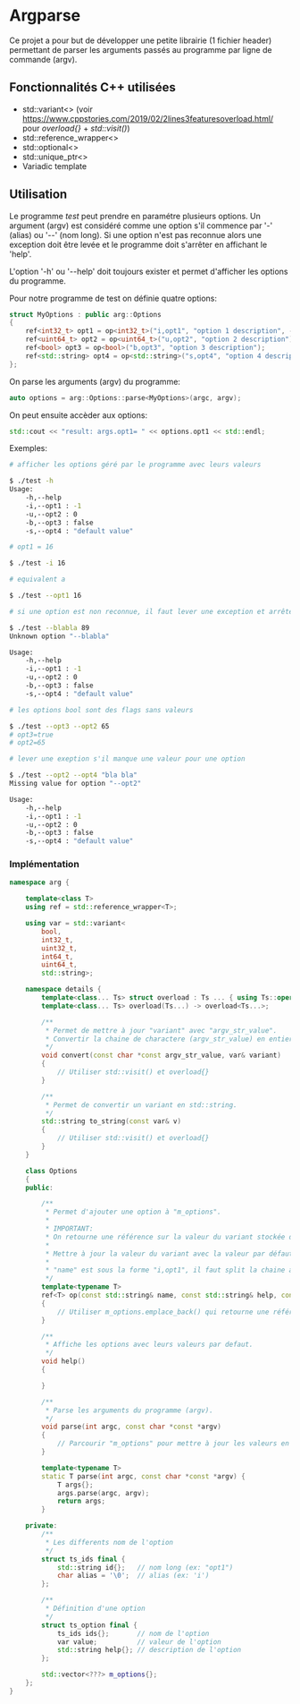 # Argparse

Ce projet a pour but de développer une petite librairie (1 fichier header) permettant de parser les arguments passés au programme par ligne de commande (argv).

## Fonctionnalités C++ utilisées

- std::variant<> (voir https://www.cppstories.com/2019/02/2lines3featuresoverload.html/ pour *overload{}* + *std::visit()*)
- std::reference_wrapper<>
- std::optional<>
- std::unique_ptr<>
- Variadic template

## Utilisation

Le programme *test* peut prendre en paramétre plusieurs options. Un argument (argv) est considéré comme une option s'il commence par '-' (alias) ou '--' (nom long). Si une option n'est pas reconnue alors une exception doit être levée et le programme doit s'arrêter en affichant le 'help'.

L'option '-h' ou '--help' doit toujours exister et permet d'afficher les options du programme.

Pour notre programme de test on définie quatre options:

```c++
struct MyOptions : public arg::Options
{
    ref<int32_t> opt1 = op<int32_t>("i,opt1", "option 1 description", -1);                          // default value -1
    ref<uint64_t> opt2 = op<uint64_t>("u,opt2", "option 2 description");                            // no default value, default constructed
    ref<bool> opt3 = op<bool>("b,opt3", "option 3 description");                                    // default false
    ref<std::string> opt4 = op<std::string>("s,opt4", "option 4 description", "default value");     // default value "default value"
};
```

On parse les arguments (argv) du programme:

```c++
auto options = arg::Options::parse<MyOptions>(argc, argv);
```

On peut ensuite accèder aux options:

```c++
std::cout << "result: args.opt1= " << options.opt1 << std::endl;
```

Exemples:

```bash
# afficher les options géré par le programme avec leurs valeurs

$ ./test -h
Usage:
    -h,--help
    -i,--opt1 : -1
    -u,--opt2 : 0
    -b,--opt3 : false
    -s,--opt4 : "default value"
```

```bash
# opt1 = 16

$ ./test -i 16

# equivalent a

$ ./test --opt1 16
```

```bash
# si une option est non reconnue, il faut lever une exception et arrêter le programme en affichant le "help"

$ ./test --blabla 89
Unknown option "--blabla"

Usage:
    -h,--help
    -i,--opt1 : -1
    -u,--opt2 : 0
    -b,--opt3 : false
    -s,--opt4 : "default value"
```

```bash
# les options bool sont des flags sans valeurs

$ ./test --opt3 --opt2 65
# opt3=true
# opt2=65
```

```bash
# lever une exeption s'il manque une valeur pour une option

$ ./test --opt2 --opt4 "bla bla"
Missing value for option "--opt2"

Usage:
    -h,--help
    -i,--opt1 : -1
    -u,--opt2 : 0
    -b,--opt3 : false
    -s,--opt4 : "default value"
```

### Implémentation

```c++
namespace arg {

    template<class T>
    using ref = std::reference_wrapper<T>;

    using var = std::variant<
        bool,
        int32_t,
        uint32_t,
        int64_t,
        uint64_t,
        std::string>;

    namespace details {
        template<class... Ts> struct overload : Ts ... { using Ts::operator()...; };
        template<class... Ts> overload(Ts...) -> overload<Ts...>;

        /**
         * Permet de mettre à jour "variant" avec "argv_str_value".
         * Convertir la chaine de charactere (argv_str_value) en entier si besoin.
         */
        void convert(const char *const argv_str_value, var& variant)
        {
            // Utiliser std::visit() et overload{}
        }

        /**
         * Permet de convertir un variant en std::string.
         */
        std::string to_string(const var& v)
        {
            // Utiliser std::visit() et overload{}
        }
    }

    class Options
    {
    public:

        /**
         * Permet d'ajouter une option à "m_options". 
         *
         * IMPORTANT:
         * On retourne une référence sur la valeur du variant stockée dans "m_options".
         *
         * Mettre à jour la valeur du variant avec la valeur par défaut (opt) si besoin.
         *
         * "name" est sous la forme "i,opt1", il faut split la chaine avant de la stocker. 'i' est l'*alias* et "opt1" est l'*id* défini dans *ts_ids*.
         */
        template<typename T>
        ref<T> op(const std::string& name, const std::string& help, const std::optional<T>& opt = std::nullopt)
        {
            // Utiliser m_options.emplace_back() qui retourne une référence sur l'objet ajouté.
        }

        /**
         * Affiche les options avec leurs valeurs par defaut.
         */
        void help()
        {

        }

        /**
         * Parse les arguments du programme (argv).
         */
        void parse(int argc, const char *const *argv)
        {
            // Parcourir "m_options" pour mettre à jour les valeurs en fonction de "argv".
        }

        template<typename T>
        static T parse(int argc, const char *const *argv) {
            T args{};
            args.parse(argc, argv);
            return args;
        }

    private:
        /**
         * Les differents nom de l'option
         */
        struct ts_ids final {
            std::string id{};   // nom long (ex: "opt1")
            char alias = '\0';  // alias (ex: 'i')
        };

        /**
         * Définition d'une option
         */
        struct ts_option final {
            ts_ids ids{};       // nom de l'option
            var value;          // valeur de l'option
            std::string help{}; // description de l'option
        };

        std::vector<???> m_options{};
    };
}
```